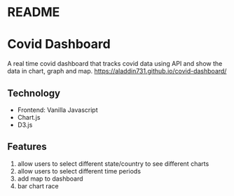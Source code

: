 # README

# Covid Dashboard
A real time covid dashboard that tracks covid data using API and show the data in chart, graph and map.
https://aladdin731.github.io/covid-dashboard/

## Technology
* Frontend: Vanilla Javascript
* Chart.js
* D3.js

## Features
1. allow users to select different state/country to see different charts
2. allow users to select different time periods
3. add map to dashboard 
4. bar chart race
   
